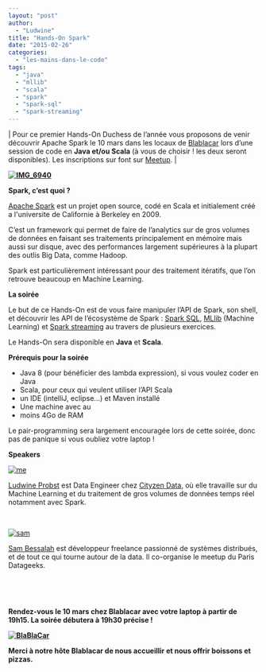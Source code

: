 ```yaml
---
layout: "post"
author: 
  - "Ludwine"
title: "Hands-On Spark"
date: "2015-02-26"
categories: 
  - "les-mains-dans-le-code"
tags: 
  - "java"
  - "mllib"
  - "scala"
  - "spark"
  - "spark-sql"
  - "spark-streaming"
---
```


| Pour ce premier Hands-On Duchess de l’année vous proposons de venir découvrir Apache Spark le 10 mars dans les locaux de [Blablacar](http://www.covoiturage.fr/) lors d’une session de code en **Java et/ou Scala** (à vous de choisir ! les deux seront disponibles). Les inscriptions sur font sur [Meetup](http://www.meetup.com/Duchess-France-Meetup/events/220774444/). |

****[![IMG_6940](/assets/2015/02/2015-02-26-hands-on-spark/IMG_6940-300x170.jpg)](/assets/2015/02/2015-02-26-hands-on-spark/IMG_6940.jpg)****

**Spark, c’est quoi ?**

[Apache Spark](http://spark.apache.org/) est un projet open source, codé en Scala et initialement créé a l'universite de Californie à Berkeley en 2009.

C’est un framework qui permet de faire de l’analytics sur de gros volumes de données en faisant ses traitements principalement en mémoire mais aussi sur disque, avec des performances largement supérieures à la plupart des outlis Big Data, comme Hadoop.

Spark est particulièrement intéressant pour des traitement itératifs, que l’on retrouve beaucoup en Machine Learning.

 

**La soirée**

Le but de ce Hands-On est de vous faire manipuler l’API de Spark, son shell, et découvrir les API de l’écosystème de Spark : [Spark SQL](http://spark.apache.org/docs/1.2.0/sql-programming-guide.html), [MLlib](http://spark.apache.org/docs/1.2.0/mllib-guide.html) (Machine Learning) et [Spark streaming](http://spark.apache.org/docs/1.2.0/streaming-programming-guide.html) au travers de plusieurs exercices.

Le Hands-On sera disponible en **Java** et **Scala**.

 

**Prérequis pour la soirée**

- Java 8 (pour bénéficier des lambda expression), si vous voulez coder en Java
- Scala, pour ceux qui veulent utiliser l’API Scala
- un IDE (intelliJ, eclipse…) et Maven installé
- Une machine avec au
- moins 4Go de RAM

 

Le pair-programming sera largement encouragée lors de cette soirée, donc pas de panique si vous oubliez votre laptop !

 

**Speakers**

[![me](/assets/2015/02/2015-02-26-hands-on-spark/me-300x300.png)](/assets/2015/02/2015-02-26-hands-on-spark/me.png)

[Ludwine Probst](https://twitter.com/nivdul) est Data Engineer chez [Cityzen Data](http://blog.cityzendata.com/), où elle travaille sur du Machine Learning et du traitement de gros volumes de données temps réel notamment avec Spark.

 

[![sam](/assets/2015/02/2015-02-26-hands-on-spark/sam-300x300.jpg)](/assets/2015/02/2015-02-26-hands-on-spark/sam.jpg)

[Sam Bessalah](https://twitter.com/samklr) est développeur freelance passionné de systèmes distribués, et de tout ce qui tourne autour de la data. Il co-organise le meetup du Paris Datageeks.

 

 

**Rendez-vous le 10 mars chez Blablacar avec votre laptop à partir de 19h15. La soirée débutera à 19h30 précise !**

 ****[![BlaBlaCar](/assets/2015/02/2015-02-26-hands-on-spark/BlaBlaCar-300x82.png)](/assets/2015/02/2015-02-26-hands-on-spark/BlaBlaCar.png)**** 

**Merci à notre hôte Blablacar de nous accueillir et nous offrir boissons et pizzas.**
